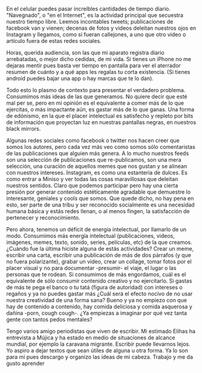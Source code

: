 En el celular puedes pasar increíbles cantidades de tiempo diario. "Navegnado", o "en el Internet", es la actividad principal que secuestra nuestro tiempo libre. Leemos incontables tweets; publicaciones de facebook van y vienen; decenas de fotos y videos deleitan nuestros ojos en Instagram y llegamos, como si fueran callejones, a uno que otro video o artículo fuera de estas redes sociales.

Horas, querida audiencia, son las que mi aparato registra diario arrebatadas, o mejor dicho cedidas, de mi vida. Si tienes un iPhone no me dejaras mentir pues basta ver tiempo en pantalla para ver el aterrador resumen de cuánto y a qué apps les regalas tu corta existencia. (Si tienes android puedes bajar una app o hay marcas que te lo dan).

Todo esto lo plasmo de contexto para presentar el verdadero problema. Consumimos más ideas de las que generamos. No quiere decir que esté mal per se, pero en mi opinión es el equivalente a comer más de lo que ejercitas, o más impactante aún, es gastar más de lo que ganas. Una forma de edónismo, en la que el placer intelectual es satisfecho y repleto por bits de información que proyectan luz en nuestras pantallas negras, en nuestros black mirrors.

Algunas redes sociales como facebook o twitter nos hacen creer que somos los autores, pero cada vez más veo como somos sólo comentaristas de las publicaciones que alguien más genera. A lo mucho nuestros feeds son una selección de publicaciones que re-publicamos, son una mera selección, una curación de aquellos memes que nos gustan y se alinean con nuestros intereses. Instagram, es como una estanteria de dulces. Es como entrar a Miniso y ver todas las cosas maravillosas que deleitan nuestros sentidos. Claro que podemos participar pero hay una cierta presión por generar contenido estéticamente agradable que demuestre lo interesante, geniales y cools que somos. Que quede dicho, no hay pena en esto, ser parte de una tribu y ser reconocido socialmente es una necesidad humana básica y estás redes llenan, o al menos fingen, la satisfacción de pertenecer y reconocimiento.

Pero ahora, tenemos un déficit de energía intelectual, por llamarlo de un modo. Consumimos más energía intelectual (publicaciones, videos, imágenes, memes, texto, sonido, series, películas, etc) de la que creamos. ¿Cuándo fue la última hiciste alguna de estás actividades? Crear un meme, escribir una carta, escribir una publicación de más de dos párrafos (y que no fuera polarizante), grabar un video, crear un collage, tomar fotos por el placer visual y no para documentar -presumir- el viaje, el lugar o las personas que te rodean. Si consumimos de más engordamos, cuál es el equivalente de sólo consumir contenido creativo y no ejercitarlo. Si gastas de más te pega el banco o tu tatá (figura de autoridad) con intereses o regaños y ya no puedes gastar más ¿Cuál será el efecto nocivo de no usar nuestra creatividad de una forma sana? Bueno y ya no empiezo con que hay de contenido a contenido, hay comida deliciosa y comida asquerosa y dañina -porn, cough cough-. ¿Ya empiezas a imaginar por qué vez tanta gente con tantos pedos mentales?

Tengo varios amigo periodistas que viven de escribir. Mi estimado Elihas ha entrevista a Mújica y ha estado en medio de situaciones de alcance mundial, por ejemplo la caravana migrante. Escribir puede llevarnos lejos. Yo aspiro a dejar textos que sean útiles de alguna u otra forma. Ya lo son para mi pues descargo y organizo las ideas de mi cabeza. Trabajo y me da gusto aprender